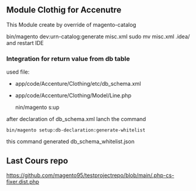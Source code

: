 ## Module Clothig for Accenutre
This Module create by override of magento-catalog


bin/magento dev:urn-catalog:generate misc.xml
sudo mv misc.xml .idea/ and restart IDE

### Integration for return value from db table

used file: 

- app/code/Accenture/Clothing/etc/db_schema.xml
- app/code/Accenture/Clothing/Model/Line.php

    nin/magento s:up

after declaration of db_schema.xml lanch the command 

    bin/magento setup:db-declaration:generate-whitelist

this command generated db_schema_whitelist.json



## Last Cours repo
https://github.com/magento95/testprojectrepo/blob/main/.php-cs-fixer.dist.php

